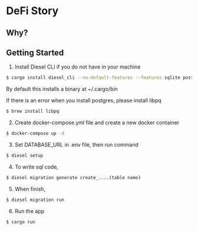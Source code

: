 # DeFi Story

## Why?

## Getting Started

1. Install Diesel CLI if you do not have in your machine

```bash
$ cargo install diesel_cli --no-default-features --features sqlite postgres
```

By default this installs a binary at ~/.cargo/bin

If there is an error when you install postgres, please install libpq

```bash
$ brew install libpq
```

2. Create docker-compose.yml file and create a new docker container

```bash
$ docker-compose up -d
```

3. Set DATABASE_URL in .env file, then run command

```bash
$ diesel setup
```

4. To write sql code, 

```bash
$ diesel migration generate create_....(table name)
```

5. When finish, 

```bash
$ diesel migration run
```

6. Run the app

```bash
$ cargo run
```
